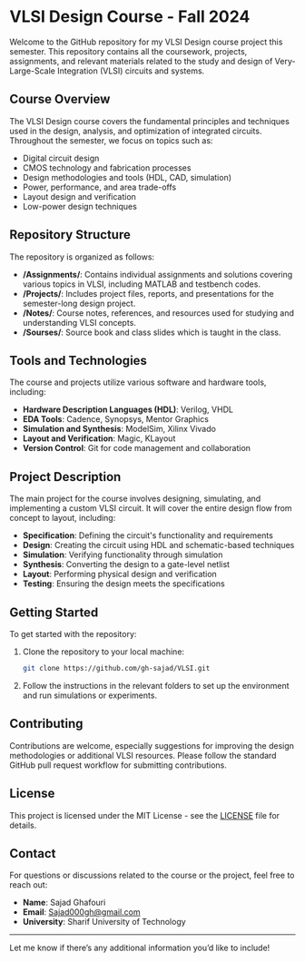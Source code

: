 # VLSI Design Course - Fall 2024

Welcome to the GitHub repository for my VLSI Design course project this semester. This repository contains all the coursework, projects, assignments, and relevant materials related to the study and design of Very-Large-Scale Integration (VLSI) circuits and systems.

## Course Overview

The VLSI Design course covers the fundamental principles and techniques used in the design, analysis, and optimization of integrated circuits. Throughout the semester, we focus on topics such as:

- Digital circuit design
- CMOS technology and fabrication processes
- Design methodologies and tools (HDL, CAD, simulation)
- Power, performance, and area trade-offs
- Layout design and verification
- Low-power design techniques

## Repository Structure

The repository is organized as follows:

- **/Assignments/**: Contains individual assignments and solutions covering various topics in VLSI, including MATLAB and testbench codes.
- **/Projects/**: Includes project files, reports, and presentations for the semester-long design project.
- **/Notes/**: Course notes, references, and resources used for studying and understanding VLSI concepts.
- **/Sourses/**: Source book and class slides which is taught in the class.

## Tools and Technologies

The course and projects utilize various software and hardware tools, including:

- **Hardware Description Languages (HDL)**: Verilog, VHDL
- **EDA Tools**: Cadence, Synopsys, Mentor Graphics
- **Simulation and Synthesis**: ModelSim, Xilinx Vivado
- **Layout and Verification**: Magic, KLayout
- **Version Control**: Git for code management and collaboration

## Project Description

The main project for the course involves designing, simulating, and implementing a custom VLSI circuit. It will cover the entire design flow from concept to layout, including:

- **Specification**: Defining the circuit's functionality and requirements
- **Design**: Creating the circuit using HDL and schematic-based techniques
- **Simulation**: Verifying functionality through simulation
- **Synthesis**: Converting the design to a gate-level netlist
- **Layout**: Performing physical design and verification
- **Testing**: Ensuring the design meets the specifications

## Getting Started

To get started with the repository:

1. Clone the repository to your local machine:
   ```bash
   git clone https://github.com/gh-sajad/VLSI.git
   ```
2. Follow the instructions in the relevant folders to set up the environment and run simulations or experiments.

## Contributing

Contributions are welcome, especially suggestions for improving the design methodologies or additional VLSI resources. Please follow the standard GitHub pull request workflow for submitting contributions.

## License

This project is licensed under the MIT License - see the [LICENSE](LICENSE) file for details.

## Contact

For questions or discussions related to the course or the project, feel free to reach out:

- **Name**: Sajad Ghafouri
- **Email**: Sajad000gh@gmail.com
- **University**: Sharif University of Technology

---

Let me know if there’s any additional information you’d like to include!
